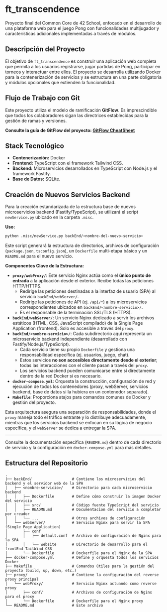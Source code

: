 # ft_transcendence

Proyecto final del Common Core de 42 School, enfocado en el desarrollo de una plataforma web para el juego Pong con funcionalidades multijugador y características adicionales implementadas a través de módulos.

## Descripción del Proyecto

El objetivo de `ft_transcendence` es construir una aplicación web completa que permita a los usuarios registrarse, jugar partidas de Pong, participar en torneos y interactuar entre ellos. El proyecto se desarrolla utilizando Docker para la contenerización de servicios y se estructura en una parte obligatoria y módulos opcionales que extienden la funcionalidad.

## Flujo de Trabajo con Git

Este proyecto utiliza el modelo de ramificación **GitFlow**. Es imprescindible que todos los colaboradores sigan las directrices establecidas para la gestión de ramas y versiones.

**Consulte la guía de GitFlow del proyecto: [GitFlow CheatSheet](./.misc/gitFlow.md)**

## Stack Tecnológico

*   **Contenerización:** Docker
*   **Frontend:** TypeScript con el framework Tailwind CSS.
*   **Backend:** Microservicios desarrollados en TypeScript con Node.js y el framework Fastify.
*   **Base de Datos:** SQLite.

## Creación de Nuevos Servicios Backend

Para la creación estandarizada de la estructura base de nuevos microservicios backend (Fastify/TypeScript), se utilizará el script `newService.py` ubicado en la carpeta `.misc`.

**Uso:**
```bash
python .misc/newService.py backEnd/<nombre-del-nuevo-servicio>
```
Este script generará la estructura de directorios, archivos de configuración (`package.json`, `tsconfig.json`), un `Dockerfile` multi-etapa básico y un `README.md` para el nuevo servicio.

**Componentes Clave de la Estructura:**

*   **`proxy/webProxy/`**: Este servicio Nginx actúa como el **único punto de entrada** a la aplicación desde el exterior. Recibe todas las peticiones HTTP/HTTPS.
    *   Redirige las peticiones destinadas a la interfaz de usuario (SPA) al servicio `backEnd/webServer/`.
    *   Redirige las peticiones de API (ej. `/api/*`) a los microservicios correspondientes ubicados en `backEnd/<nombre-servicio>/`.
    *   Es el responsable de la terminación SSL/TLS (HTTPS).
*   **`backEnd/webServer/`**: Un servicio Nginx dedicado a servir los archivos estáticos (HTML, CSS, JavaScript compilado) de la Single Page Application (frontend). Solo es accesible a través del `proxy`.
*   **`backEnd/<nombre-servicio>/`**: Cada subdirectorio aquí representa un microservicio backend independiente (desarrollado con Fastify/Node.js/TypeScript).
    *   Cada servicio tiene su propio `Dockerfile` y gestiona una responsabilidad específica (ej. usuarios, juego, chat).
    *   Estos servicios **no son accesibles directamente desde el exterior**; todas las interacciones con el cliente pasan a través del `proxy`.
    *   Los servicios backend pueden comunicarse entre sí directamente dentro de la red Docker si es necesario.
*   **`docker-compose.yml`**: Orquesta la construcción, configuración de red y ejecución de todos los contenedores (proxy, webServer, servicios backend, base de datos si la hubiera en un contenedor separado).
*   **`Makefile`**: Proporciona atajos para comandos comunes de Docker y gestión del proyecto.

Esta arquitectura asegura una separación de responsabilidades, donde el `proxy` maneja todo el tráfico entrante y lo distribuye adecuadamente, mientras que los servicios backend se enfocan en su lógica de negocio específica, y el `webServer` se dedica a entregar la SPA.

---

Consulte la documentación específica (`README.md`) dentro de cada directorio de servicio y la configuración en `docker-compose.yml` para más detalles.

## Estructura del Repositorio

```
.
├── backEnd/                  # Contiene los microservicios del backend y el servidor web de la SPA
│   ├── <nombre-servicio>/    # Directorio para cada microservicio backend
│   │   ├── Dockerfile        # Define cómo construir la imagen Docker del servicio
│   │   ├── src/              # Código fuente TypeScript del servicio
│   │   ├── README.md         # Documentacion del servicio a completar por creador
│   │   └── ...               # Otros archivos de configuración
│   └── webServer/            # Servicio Nginx para servir la SPA (Single Page Application)
│       ├── conf
│       │   ├── default.conf  # Archivo de configuración de Nginx para la SPA
│       │   └── website       # Directorio de desarrollo para el frontEnd TailWind CSS
│       └── Dockerfile        # Dockerfile para el Nginx de la SPA
├── docker-compose.yml        # Define y orquesta todos los servicios Docker
├── Makefile                  # Comandos útiles para la gestión del proyecto (build, up, down, etc.)
├── proxy/                    # Contiene la configuración del reverse proxy principal
│   └── webProxy/             # Servicio Nginx actuando como reverse proxy
│       ├── conf/             # Archivos de configuración de Nginx para el proxy
│       └── Dockerfile        # Dockerfile para el Nginx proxy
└── README.md                 # Este archivo
```
